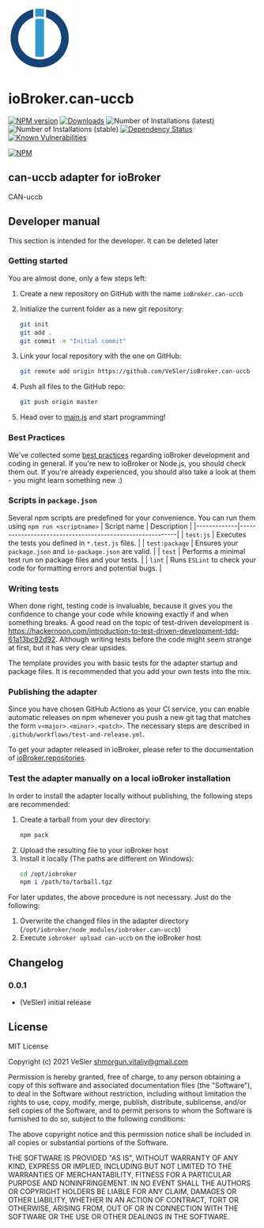 ![Logo](admin/can-uccb.png)
# ioBroker.can-uccb

[![NPM version](http://img.shields.io/npm/v/iobroker.can-uccb.svg)](https://www.npmjs.com/package/iobroker.can-uccb)
[![Downloads](https://img.shields.io/npm/dm/iobroker.can-uccb.svg)](https://www.npmjs.com/package/iobroker.can-uccb)
![Number of Installations (latest)](http://iobroker.live/badges/can-uccb-installed.svg)
![Number of Installations (stable)](http://iobroker.live/badges/can-uccb-stable.svg)
[![Dependency Status](https://img.shields.io/david/VeSler/iobroker.can-uccb.svg)](https://david-dm.org/VeSler/iobroker.can-uccb)
[![Known Vulnerabilities](https://snyk.io/test/github/VeSler/ioBroker.can-uccb/badge.svg)](https://snyk.io/test/github/VeSler/ioBroker.can-uccb)

[![NPM](https://nodei.co/npm/iobroker.can-uccb.png?downloads=true)](https://nodei.co/npm/iobroker.can-uccb/)

## can-uccb adapter for ioBroker

CAN-uccb

## Developer manual
This section is intended for the developer. It can be deleted later

### Getting started

You are almost done, only a few steps left:
1. Create a new repository on GitHub with the name `ioBroker.can-uccb`
1. Initialize the current folder as a new git repository:  
    ```bash
    git init
    git add .
    git commit -m "Initial commit"
    ```
1. Link your local repository with the one on GitHub:  
    ```bash
    git remote add origin https://github.com/VeSler/ioBroker.can-uccb
    ```

1. Push all files to the GitHub repo:  
    ```bash
    git push origin master
    ```
1. Head over to [main.js](main.js) and start programming!

### Best Practices
We've collected some [best practices](https://github.com/ioBroker/ioBroker.repositories#development-and-coding-best-practices) regarding ioBroker development and coding in general. If you're new to ioBroker or Node.js, you should
check them out. If you're already experienced, you should also take a look at them - you might learn something new :)

### Scripts in `package.json`
Several npm scripts are predefined for your convenience. You can run them using `npm run <scriptname>`
| Script name | Description                                              |
|-------------|----------------------------------------------------------|
| `test:js`   | Executes the tests you defined in `*.test.js` files.     |
| `test:package`    | Ensures your `package.json` and `io-package.json` are valid. |
| `test` | Performs a minimal test run on package files and your tests. |
| `lint` | Runs `ESLint` to check your code for formatting errors and potential bugs. |

### Writing tests
When done right, testing code is invaluable, because it gives you the 
confidence to change your code while knowing exactly if and when 
something breaks. A good read on the topic of test-driven development 
is https://hackernoon.com/introduction-to-test-driven-development-tdd-61a13bc92d92. 
Although writing tests before the code might seem strange at first, but it has very 
clear upsides.

The template provides you with basic tests for the adapter startup and package files.
It is recommended that you add your own tests into the mix.

### Publishing the adapter
Since you have chosen GitHub Actions as your CI service, you can 
enable automatic releases on npm whenever you push a new git tag that matches the form 
`v<major>.<minor>.<patch>`. The necessary steps are described in `.github/workflows/test-and-release.yml`.

To get your adapter released in ioBroker, please refer to the documentation 
of [ioBroker.repositories](https://github.com/ioBroker/ioBroker.repositories#requirements-for-adapter-to-get-added-to-the-latest-repository).

### Test the adapter manually on a local ioBroker installation
In order to install the adapter locally without publishing, the following steps are recommended:
1. Create a tarball from your dev directory:  
    ```bash
    npm pack
    ```
1. Upload the resulting file to your ioBroker host
1. Install it locally (The paths are different on Windows):
    ```bash
    cd /opt/iobroker
    npm i /path/to/tarball.tgz
    ```

For later updates, the above procedure is not necessary. Just do the following:
1. Overwrite the changed files in the adapter directory (`/opt/iobroker/node_modules/iobroker.can-uccb`)
1. Execute `iobroker upload can-uccb` on the ioBroker host

## Changelog

### 0.0.1
* (VeSler) initial release

## License
MIT License

Copyright (c) 2021 VeSler <shmorgun.vitaliy@gmail.com>

Permission is hereby granted, free of charge, to any person obtaining a copy
of this software and associated documentation files (the "Software"), to deal
in the Software without restriction, including without limitation the rights
to use, copy, modify, merge, publish, distribute, sublicense, and/or sell
copies of the Software, and to permit persons to whom the Software is
furnished to do so, subject to the following conditions:

The above copyright notice and this permission notice shall be included in all
copies or substantial portions of the Software.

THE SOFTWARE IS PROVIDED "AS IS", WITHOUT WARRANTY OF ANY KIND, EXPRESS OR
IMPLIED, INCLUDING BUT NOT LIMITED TO THE WARRANTIES OF MERCHANTABILITY,
FITNESS FOR A PARTICULAR PURPOSE AND NONINFRINGEMENT. IN NO EVENT SHALL THE
AUTHORS OR COPYRIGHT HOLDERS BE LIABLE FOR ANY CLAIM, DAMAGES OR OTHER
LIABILITY, WHETHER IN AN ACTION OF CONTRACT, TORT OR OTHERWISE, ARISING FROM,
OUT OF OR IN CONNECTION WITH THE SOFTWARE OR THE USE OR OTHER DEALINGS IN THE
SOFTWARE.